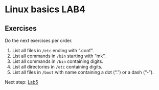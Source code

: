 # Linux basics LAB4

## Exercises

Do the next exercises per order.

1. List all files in `/etc` ending with “.conf”.
2. List all commands in `/bin` starting with “mk”.
3. List all commands in `/bin` containing digits.
4. List all directories in `/etc` containing digits. 
5. List all files in `/boot` with name containing a dot (“.”) or a dash (“-”).

Next step: [Lab5](lab5.md)